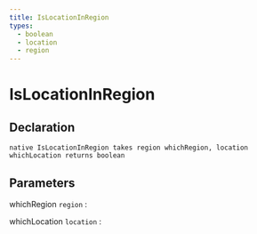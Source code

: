 ```yaml
---
title: IsLocationInRegion
types:
  - boolean
  - location
  - region
---
```


# IsLocationInRegion

## Declaration

```jass
native IsLocationInRegion takes region whichRegion, location whichLocation returns boolean
```

## Parameters
whichRegion `region`
: 

whichLocation `location`
: 
